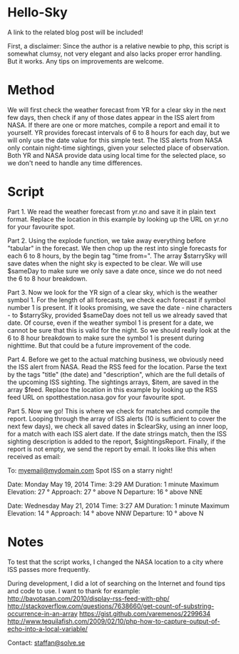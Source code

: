 Hello-Sky
=========
A link to the related blog post will be included!

First, a disclaimer: Since the author is a relative newbie to php, this script is somewhat clumsy, not very elegant and also lacks proper error handling. But it works. Any tips on improvements are welcome.

Method
====
We will first check the weather forecast from YR for a clear sky in the next few days, then check if any of those dates appear in the ISS alert from NASA. If there are one or more matches, compile a report and email it to yourself. YR provides forecast intervals of 6 to 8 hours for each day, but we will only use the date value for this simple test. The ISS alerts from NASA only contain night-time sightings, given your selected place of observation. Both YR and NASA provide data using local time for the selected place, so we don't need to handle any time differences.

Script
====
Part 1. We read the weather forecast from yr.no and save it in plain text format. Replace the location in this example by looking up the URL on yr.no for your favourite spot.

Part 2. Using the explode function, we take away everything before "tabular" in the forecast. We then chop up the rest into single forecasts for each 6 to 8 hours, by the begin tag "time from=". The array $starrySky will save dates when the night sky is expected to be clear. We will use $sameDay to make sure we only save a date once, since we do not need the 6 to 8 hour breakdown.

Part 3. Now we look for the YR sign of a clear sky, which is the weather symbol 1. For the length of all forecasts, we check each forecast if symbol number 1 is present. If it looks promising, we save the date - nine characters - to $starrySky, provided $sameDay does not tell us we already saved that date. Of course, even if the weather symbol 1 is present for a date, we cannot be sure that this is valid for the night. So we should really look at the 6 to 8 hour breakdown to make sure the symbol 1 is present during nighttime. But that could be a future improvement of the code.

Part 4. Before we get to the actual matching business, we obviously need the ISS alert from NASA. Read the RSS feed for the location. Parse the text by the tags "title" (the date) and "description", which are the full details of the upcoming ISS sighting. The sightings arrays, $item, are saved in the array $feed. Replace the location in this example by looking up the RSS feed URL on spotthestation.nasa.gov for your favourite spot.

Part 5. Now we go! This is where we check for matches and compile the report. Looping through the array of ISS alerts (10 is sufficient to cover the next few days), we check all saved dates in $clearSky, using an inner loop, for a match with each ISS alert date. If the date strings match, then the ISS sighting description is added to the report, $sightingsReport. Finally, if the report is not empty, we send the report  by email. It looks like this when received as email:

To: myemail@mydomain.com
Spot ISS on a starry night!

Date: Monday May 19, 2014
Time: 3:29 AM
Duration: 1 minute
Maximum Elevation: 27 ° 
Approach: 27 ° above N 
Departure: 16 ° above NNE

Date: Wednesday May 21, 2014
Time: 3:27 AM
Duration: 1 minute
Maximum Elevation: 14 ° 
Approach: 14 ° above NNW 
Departure: 10 ° above N

Notes 
==== 
To test that the script works, I changed the NASA location to a city where ISS passes more frequently.

During development, I did a lot of searching on the Internet and found tips and code to use. I want to thank for example: 
http://bavotasan.com/2010/display-rss-feed-with-php/ http://stackoverflow.com/questions/7638660/get-count-of-substring-occurrence-in-an-array https://gist.github.com/varemenos/2299634 http://www.tequilafish.com/2009/02/10/php-how-to-capture-output-of-echo-into-a-local-variable/

Contact: staffan@solve.se
